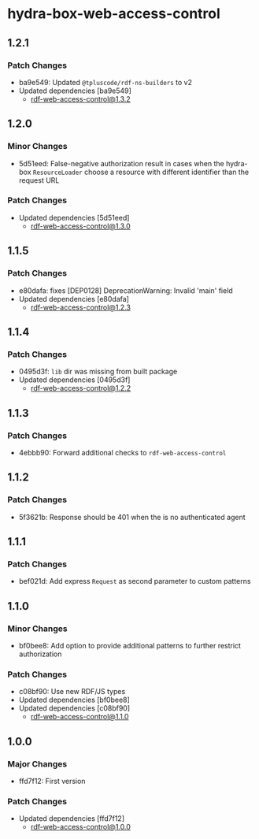 # hydra-box-web-access-control

## 1.2.1

### Patch Changes

- ba9e549: Updated `@tpluscode/rdf-ns-builders` to v2
- Updated dependencies [ba9e549]
  - rdf-web-access-control@1.3.2

## 1.2.0

### Minor Changes

- 5d51eed: False-negative authorization result in cases when the hydra-box `ResourceLoader` choose a resource with different identifier than the request URL

### Patch Changes

- Updated dependencies [5d51eed]
  - rdf-web-access-control@1.3.0

## 1.1.5

### Patch Changes

- e80dafa: fixes [DEP0128] DeprecationWarning: Invalid 'main' field
- Updated dependencies [e80dafa]
  - rdf-web-access-control@1.2.3

## 1.1.4

### Patch Changes

- 0495d3f: `lib` dir was missing from built package
- Updated dependencies [0495d3f]
  - rdf-web-access-control@1.2.2

## 1.1.3

### Patch Changes

- 4ebbb90: Forward additional checks to `rdf-web-access-control`

## 1.1.2

### Patch Changes

- 5f3621b: Response should be 401 when the is no authenticated agent

## 1.1.1

### Patch Changes

- bef021d: Add express `Request` as second parameter to custom patterns

## 1.1.0

### Minor Changes

- bf0bee8: Add option to provide additional patterns to further restrict authorization

### Patch Changes

- c08bf90: Use new RDF/JS types
- Updated dependencies [bf0bee8]
- Updated dependencies [c08bf90]
  - rdf-web-access-control@1.1.0

## 1.0.0

### Major Changes

- ffd7f12: First version

### Patch Changes

- Updated dependencies [ffd7f12]
  - rdf-web-access-control@1.0.0
